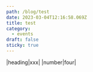 ```yaml
---
path: /blog/test
date: 2023-03-04T12:16:58.069Z
title: test
category:
  - events
draft: false
sticky: true
---
```

|heading|xxx|
|number|four|
